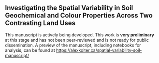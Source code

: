 ## Investigating the Spatial Variability in Soil Geochemical and Colour Properties Across Two Contrasting Land Uses

This manuscript is actively being developed. This work is **very preliminary** at this stage and has not been peer-reviewed and is not ready for public dissemination.
A preview of the manuscript, including notebooks for analysis, can be found at <https://alexkoiter.ca/spatial-variability-soil-manuscript/>

